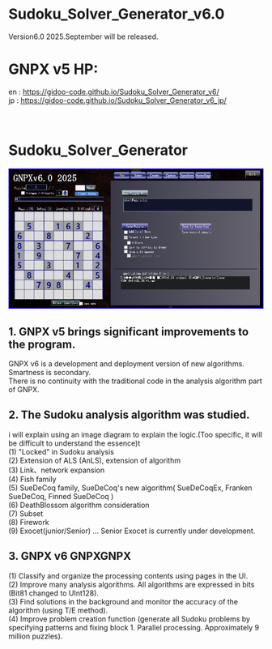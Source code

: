 # Sudoku_Solver_Generator_v6.0
  Version6.0 2025.September will be released.

# GNPX v5 HP:
  en : https://gidoo-code.github.io/Sudoku_Solver_Generator_v6/<br>
  jp : https://gidoo-code.github.io/Sudoku_Solver_Generator_v6_jp/<br>
<br><br>

# Sudoku_Solver_Generator
![GNPX](./images0/GNPX_start.png)<br>


## 1. GNPX v5 brings significant improvements to the program.<br>
   GNPX v6 is a development and deployment version of new algorithms. Smartness is secondary.<br>
   There is no continuity with the traditional code in the analysis algorithm part of GNPX.<br>

## 2. The Sudoku analysis algorithm was studied.<br>
   i will explain using an image diagram to explain the logic.(Too specific, it will be difficult to understand the essence)t<br>
  (1) "Locked" in Sudoku analysis<br>
  (2) Extension of ALS (AnLS), extension of algorithm<br>
  (3) Link、network expansion<br>
  (4) Fish family<br>
  (5) SueDeCoq family, SueDeCoq's new algorithm( SueDeCoqEx, Franken SueDeCoq, Finned SueDeCoq )<br>
  (6) DeathBlossom algorithm consideration<br>
  (7) Subset<br>
  (8) Firework<br>
  (9) Exocet(junior/Senior) ... Senior Exocet is currently under development.<br>

## 3. GNPX v6 GNPXGNPX<br>
  (1) Classify and organize the processing contents using pages in the UI.<br>
  (2) Improve many analysis algorithms. All algorithms are expressed in bits (Bit81 changed to UInt128).<br>
  (3) Find solutions in the background and monitor the accuracy of the algorithm (using T/E method).<br>
  (4) Improve problem creation function (generate all Sudoku problems by specifying patterns and fixing block 1. Parallel processing. Approximately 9 million puzzles).<br>